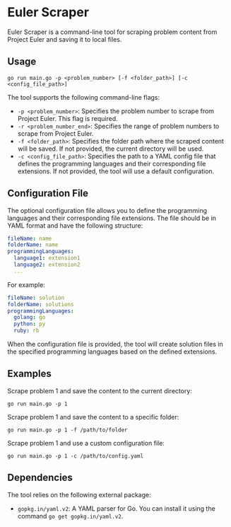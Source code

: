 # Euler Scraper

Euler Scraper is a command-line tool for scraping problem content from Project Euler and saving it to local files.

## Usage

```
go run main.go -p <problem_number> [-f <folder_path>] [-c <config_file_path>]
```

The tool supports the following command-line flags:

- `-p <problem_number>`: Specifies the problem number to scrape from Project Euler. This flag is required.
- `-r <problem_number_end>`: Specifies the range of problem numbers to scrape from Project Euler.
- `-f <folder_path>`: Specifies the folder path where the scraped content will be saved. If not provided, the current directory will be used.
- `-c <config_file_path>`: Specifies the path to a YAML config file that defines the programming languages and their corresponding file extensions. If not provided, the tool will use a default configuration.

## Configuration File

The optional configuration file allows you to define the programming languages and their corresponding file extensions. The file should be in YAML format and have the following structure:

```yaml
fileName: name
folderName: name
programmingLanguages:
  language1: extension1
  language2: extension2
  ...
```

For example:

```yaml
fileName: solution
folderName: solutions
programmingLanguages:
  golang: go
  python: py
  ruby: rb
```

When the configuration file is provided, the tool will create solution files in the specified programming languages based on the defined extensions.

## Examples

Scrape problem 1 and save the content to the current directory:

```
go run main.go -p 1
```

Scrape problem 1 and save the content to a specific folder:

```
go run main.go -p 1 -f /path/to/folder
```

Scrape problem 1 and use a custom configuration file:

```
go run main.go -p 1 -c /path/to/config.yaml
```

## Dependencies

The tool relies on the following external package:

- `gopkg.in/yaml.v2`: A YAML parser for Go. You can install it using the command `go get gopkg.in/yaml.v2`.
